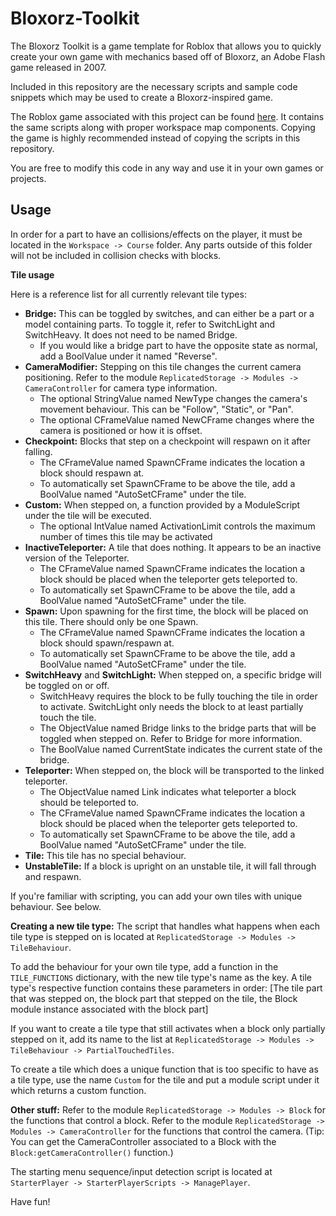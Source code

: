 # Bloxorz-Toolkit
The Bloxorz Toolkit is a game template for Roblox that allows you to quickly create your own game with mechanics based off of Bloxorz, an Adobe Flash game released in 2007.

Included in this repository are the necessary scripts and sample code snippets which may be used to create a Bloxorz-inspired game.

The Roblox game associated with this project can be found [here](https://www.roblox.com/games/14268535014/Bloxorz-Toolkit-Uncopylocked). It contains the same scripts along with proper workspace map components. Copying the game is highly recommended instead of copying the scripts in this repository.

You are free to modify this code in any way and use it in your own games or projects.
## Usage
In order for a part to have an collisions/effects on the player, it must be located in the `Workspace -> Course` folder. Any parts outside of this folder will not be included in collision checks with blocks.

**Tile usage**

Here is a reference list for all currently relevant tile types:
- **Bridge:** This can be toggled by switches, and can either be a part or a model containing parts. To toggle it, refer to SwitchLight and SwitchHeavy. It does not need to be named Bridge.
	- If you would like a bridge part to have the opposite state as normal, add a BoolValue under it named "Reverse".
- **CameraModifier:** Stepping on this tile changes the current camera positioning. Refer to the module `ReplicatedStorage -> Modules -> CameraController` for camera type information.
	- The optional StringValue named NewType changes the camera's movement behaviour. This can be "Follow", "Static", or "Pan".
	- The optional CFrameValue named NewCFrame changes where the camera is positioned or how it is offset.
- **Checkpoint:** Blocks that step on a checkpoint will respawn on it after falling.
	- The CFrameValue named SpawnCFrame indicates the location a block should respawn at.
	- To automatically set SpawnCFrame to be above the tile, add a BoolValue named "AutoSetCFrame" under the tile.
- **Custom:** When stepped on, a function provided by a ModuleScript under the tile will be executed.
	- The optional IntValue named ActivationLimit controls the maximum number of times this tile may be activated
- **InactiveTeleporter:** A tile that does nothing. It appears to be an inactive version of the Teleporter.
	- The CFrameValue named SpawnCFrame indicates the location a block should be placed when the teleporter gets teleported to.
	- To automatically set SpawnCFrame to be above the tile, add a BoolValue named "AutoSetCFrame" under the tile.
- **Spawn:** Upon spawning for the first time, the block will be placed on this tile. There should only be one Spawn.
	- The CFrameValue named SpawnCFrame indicates the location a block should spawn/respawn at.
	- To automatically set SpawnCFrame to be above the tile, add a BoolValue named "AutoSetCFrame" under the tile.
- **SwitchHeavy** and **SwitchLight:** When stepped on, a specific bridge will be toggled on or off.
	- SwitchHeavy requires the block to be fully touching the tile in order to activate. SwitchLight only needs the block to at least partially touch the tile.
	- The ObjectValue named Bridge links to the bridge parts that will be toggled when stepped on. Refer to Bridge for more information.
	- The BoolValue named CurrentState indicates the current state of the bridge.
- **Teleporter:** When stepped on, the block will be transported to the linked teleporter.
	- The ObjectValue named Link indicates what teleporter a block should be teleported to.
	- The CFrameValue named SpawnCFrame indicates the location a block should be placed when the teleporter gets teleported to.
	- To automatically set SpawnCFrame to be above the tile, add a BoolValue named "AutoSetCFrame" under the tile.
- **Tile:** This tile has no special behaviour.
- **UnstableTile:** If a block is upright on an unstable tile, it will fall through and respawn.

If you're familiar with scripting, you can add your own tiles with unique behaviour. See below.

**Creating a new tile type:**
The script that handles what happens when each tile type is stepped on is located at `ReplicatedStorage -> Modules -> TileBehaviour`.

To add the behaviour for your own tile type, add a function in the `TILE_FUNCTIONS` dictionary, with the new tile type's name as the key.
A tile type's respective function contains these parameters in order:
\[The tile part that was stepped on, the block part that stepped on the tile, the Block module instance associated with the block part]

If you want to create a tile type that still activates when a block only partially stepped on it, add its name to the list at `ReplicatedStorage -> Modules -> TileBehaviour -> PartialTouchedTiles`.

To create a tile which does a unique function that is too specific to have as a tile type, use the name `Custom` for the tile and put a module script under it which returns a custom function.

**Other stuff:**
Refer to the module `ReplicatedStorage -> Modules -> Block` for the functions that control a block.
Refer to the module `ReplicatedStorage -> Modules -> CameraController` for the functions that control the camera.
(Tip: You can get the CameraController associated to a Block with the `Block:getCameraController()` function.)

The starting menu sequence/input detection script is located at `StarterPlayer -> StarterPlayerScripts -> ManagePlayer`.

Have fun!
